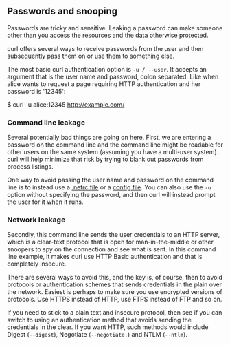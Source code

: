## Passwords and snooping

Passwords are tricky and sensitive. Leaking a password can make someone other
than you access the resources and the data otherwise protected.

curl offers several ways to receive passwords from the user and then
subsequently pass them on or use them to something else.

The most basic curl authentication option is `-u / --user`. It accepts an
argument that is the user name and password, colon separated. Like when alice
wants to request a page requiring HTTP authentication and her password is
'12345':

   $ curl -u alice:12345 http://example.com/

### Command line leakage

Several potentially bad things are going on here. First, we are entering a
password on the command line and the command line might be readable for other
users on the same system (assuming you have a multi-user system). curl
will help minimize that risk by trying to blank out passwords from process
listings.

One way to avoid passing the user name and password on the command line is to
instead use a [.netrc file](usingcurl-netrc.md) or a [config
file](cmdline-configfile.md). You can also use the `-u` option without
specifying the password, and then curl will instead prompt the user for it
when it runs.

### Network leakage

Secondly, this command line sends the user credentials to an HTTP server,
which is a clear-text protocol that is open for man-in-the-middle or other
snoopers to spy on the connection and see what is sent. In this command line
example, it makes curl use HTTP Basic authentication and that is completely
insecure.

There are several ways to avoid this, and the key is, of course, then to avoid
protocols or authentication schemes that sends credentials in the plain over
the network. Easiest is perhaps to make sure you use encrypted versions of
protocols. Use HTTPS instead of HTTP, use FTPS instead of FTP and so on.

If you need to stick to a plain text and insecure protocol, then see if you
can switch to using an authentication method that avoids sending the
credentials in the clear. If you want HTTP, such methods would include Digest
(`--digest`), Negotiate (`--negotiate.`) and NTLM (`--ntlm`).
